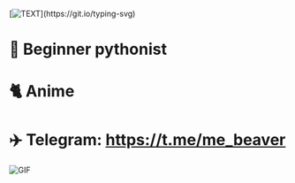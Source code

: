 [![TEXT](https://readme-typing-svg.demolab.com/?lines=Приветствую!;Добро+пожаловать+на+мой+Github!)](https://git.io/typing-svg)
# 🐍 Beginner pythonist
# 🐈 Anime
# ✈️ Telegram: https://t.me/me_beaver
![GIF](https://github.com/ani-github/animegifs/blob/gh-pages/hyouka/calmthefuckdown.gif)
